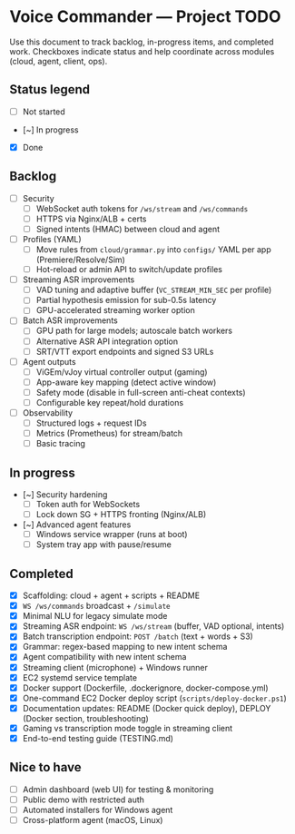 # Voice Commander — Project TODO

Use this document to track backlog, in-progress items, and completed work. Checkboxes indicate status and help coordinate across modules (cloud, agent, client, ops).

## Status legend
- [ ] Not started
- [~] In progress
- [x] Done

## Backlog
- [ ] Security
  - [ ] WebSocket auth tokens for `/ws/stream` and `/ws/commands`
  - [ ] HTTPS via Nginx/ALB + certs
  - [ ] Signed intents (HMAC) between cloud and agent
- [ ] Profiles (YAML)
  - [ ] Move rules from `cloud/grammar.py` into `configs/` YAML per app (Premiere/Resolve/Sim)
  - [ ] Hot-reload or admin API to switch/update profiles
- [ ] Streaming ASR improvements
  - [ ] VAD tuning and adaptive buffer (`VC_STREAM_MIN_SEC` per profile)
  - [ ] Partial hypothesis emission for sub-0.5s latency
  - [ ] GPU-accelerated streaming worker option
- [ ] Batch ASR improvements
  - [ ] GPU path for large models; autoscale batch workers
  - [ ] Alternative ASR API integration option
  - [ ] SRT/VTT export endpoints and signed S3 URLs
- [ ] Agent outputs
  - [ ] ViGEm/vJoy virtual controller output (gaming)
  - [ ] App-aware key mapping (detect active window)
  - [ ] Safety mode (disable in full-screen anti-cheat contexts)
  - [ ] Configurable key repeat/hold durations
- [ ] Observability
  - [ ] Structured logs + request IDs
  - [ ] Metrics (Prometheus) for stream/batch
  - [ ] Basic tracing

## In progress
- [~] Security hardening
  - [ ] Token auth for WebSockets
  - [ ] Lock down SG + HTTPS fronting (Nginx/ALB)
- [~] Advanced agent features
  - [ ] Windows service wrapper (runs at boot)
  - [ ] System tray app with pause/resume

## Completed
- [x] Scaffolding: cloud + agent + scripts + README
- [x] `WS /ws/commands` broadcast + `/simulate`
- [x] Minimal NLU for legacy simulate mode
- [x] Streaming ASR endpoint: `WS /ws/stream` (buffer, VAD optional, intents)
- [x] Batch transcription endpoint: `POST /batch` (text + words + S3)
- [x] Grammar: regex-based mapping to new intent schema
- [x] Agent compatibility with new intent schema
- [x] Streaming client (microphone) + Windows runner
- [x] EC2 systemd service template
- [x] Docker support (Dockerfile, .dockerignore, docker-compose.yml)
- [x] One-command EC2 Docker deploy script (`scripts/deploy-docker.ps1`)
- [x] Documentation updates: README (Docker quick deploy), DEPLOY (Docker section, troubleshooting)
- [x] Gaming vs transcription mode toggle in streaming client
- [x] End-to-end testing guide (TESTING.md)

## Nice to have
- [ ] Admin dashboard (web UI) for testing & monitoring
- [ ] Public demo with restricted auth
- [ ] Automated installers for Windows agent
- [ ] Cross-platform agent (macOS, Linux)
